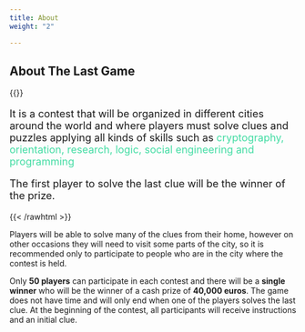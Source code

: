 ```yaml
---
title: About
weight: "2"

---
```

## About The Last Game

{{<rawhtml >}}

<cc style="font-size: 18px">

It is a contest that will be organized in different cities around the world and where players must solve clues and puzzles applying all kinds of skills such as <span style="color:#42DCA3">cryptography, orientation, research, logic, social engineering and programming </span>

The first player to solve the last clue will be the winner of the prize.

</cc>

{{< /rawhtml >}}

Players will be able to solve many of the clues from their home, however on other occasions they will need to visit some parts of the city, so it is recommended only to participate to people who are in the city where the contest is held.

Only **50 players** can participate in each contest and there will be a **single winner** who will be the winner of a cash prize of **40,000 euros**. The game does not have time and will only end when one of the players solves the last clue. At the beginning of the contest, all participants will receive instructions and an initial clue.

<!---
![Example image](/img/demo.jpg)
\-->